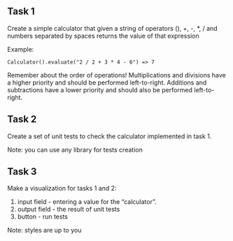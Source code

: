 ## Task 1
Create a simple calculator that given a string of operators (), +, -, *, / and numbers separated by spaces returns the value of that expression

Example:
```
Calculator().evaluate("2 / 2 + 3 * 4 - 6") => 7
```
Remember about the order of operations! Multiplications and divisions have a higher priority and should be performed left-to-right. Additions and subtractions have a lower priority and should also be performed left-to-right.

## Task 2

Create a set of unit tests to check the calculator implemented in task 1.

Note: you can use any library for tests creation

## Task 3

Make a visualization for tasks 1 and 2:
1) input field - entering a value for the “calculator”.
2) output field - the result of unit tests
3) button - run tests

Note: styles are up to you

